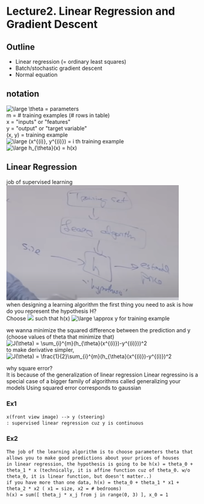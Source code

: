 # Lecture2. Linear Regression and Gradient Descent
## Outline
- Linear regression (= ordinary least squares)
- Batch/stochastic gradient descent
- Normal equation


## notation
<img src="https://latex.codecogs.com/gif.latex?\dpi{100}&space;\large&space;\theta" title="\large \theta" /> = parameters   
m = # training examples (# rows in table)   
x = "inputs" or "features"   
y = "output" or "target variable"   
(x, y) = training example    
<img src="https://latex.codecogs.com/gif.latex?\dpi{100}&space;\large&space;(x^{(i)},&space;y^{(i)})" title="\large (x^{(i)}, y^{(i)})" /> = i th training example  
<img src="https://latex.codecogs.com/gif.latex?\dpi{100}&space;\large&space;h_{\theta}(x)" title="\large h_{\theta}(x)" /> = h(x)  
## Linear Regression

job of supervised learning    
<img src="supervised_learning_process.png" width="450px" height="300px"></img>   
when designing a learning algorithm the first thing you need to ask is how do you represent the hypothesis H?   
Choose 
<img src="https://latex.codecogs.com/svg.latex?\Large&space;\theta" /> 
such that h(x) 
<img src="https://latex.codecogs.com/gif.latex?\dpi{100}&space;\large&space;\approx" title="\large \approx" /> 
y for training example      
   
we wanna minimize the squared difference between the prediction and y  (choose values of theta that minimize that) 
<img src="https://latex.codecogs.com/gif.latex?\dpi{100}&space;J(\theta)&space;=&space;\sum_{i}^{m}(h_{\theta}(x^{(i)})-y^{(i)}))^2" title="J(\theta) = \sum_{i}^{m}(h_{\theta}(x^{(i)})-y^{(i)}))^2" />  
to make derivative simpler,   
<img src="https://latex.codecogs.com/gif.latex?\dpi{100}&space;J(\theta)&space;=&space;\frac{1}{2}\sum_{i}^{m}(h_{\theta}(x^{(i)})-y^{(i)})^2" title="J(\theta) = \frac{1}{2}\sum_{i}^{m}(h_{\theta}(x^{(i)})-y^{(i)})^2" />    

why square error?   
It is because of the generalization of linear regression
Linear regressino is a special case of a bigger family of algorithms called generalizing your models
Using squared error corresponds to gaussian


### Ex1
```
x(front view image) --> y (steering)
: supervised linear regression cuz y is continuous
```

### Ex2

```
The job of the learning algorithm is to choose parameters theta that allows you to make good predictions about your prices of houses
in linear regression, the hypothesis is going to be h(x) = theta_0 + theta_1 * x (technically, it is affine function cuz of theta_0. w/o theta_0, it is linear function, but doesn't matter..)
if you have more than one data, h(x) = theta_0 + theta_1 * x1 + theta_2 * x2 ( x1 = size, x2 = # bedrooms)
h(x) = sum([ theta_j * x_j from j in range(0, 3) ], x_0 = 1
```




